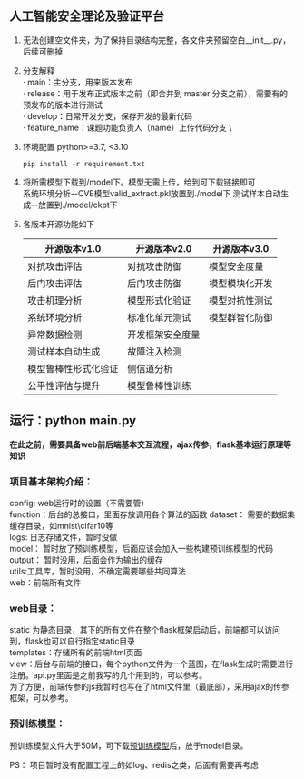## 人工智能安全理论及验证平台

1. 无法创建空文件夹，为了保持目录结构完整，各文件夹预留空白__init__.py，后续可删掉
2. 分支解释 \
	· main：主分支，用来版本发布 \
	· release：用于发布正式版本之前（即合并到 master 分支之前），需要有的预发布的版本进行测试 \
	· develop：日常开发分支，保存开发的最新代码 \
	· feature_name：课题功能负责人（name）上传代码分支 \
	
3. 环境配置 python>=3.7, <3.10
	```
	pip install -r requirement.txt
	```
4. 将所需模型下载到/model下。模型无需上传，给到可下载链接即可 \
	系统环境分析--CVE模型valid_extract.pkl放置到./model下
	测试样本自动生成--放置到./model/ckpt下
5. 各版本开源功能如下

	| 开源版本v1.0 | 开源版本v2.0 | 开源版本v3.0 |
	| ----------- | ----------- | ----------- |
	| 对抗攻击评估 | 对抗攻击防御 | 模型安全度量 |
	| 后门攻击评估 | 后门攻击防御 | 模型模块化开发 |
	| 攻击机理分析 | 模型形式化验证 | 模型对抗性测试 |
	| 系统环境分析 | 标准化单元测试 | 模型群智化防御 |
	| 异常数据检测 | 开发框架安全度量 |  |
	| 测试样本自动生成 | 故障注入检测 |  |
	| 模型鲁棒性形式化验证 | 侧信道分析 |  |
	| 公平性评估与提升 | 模型鲁棒性训练 |  |



## 运行：python main.py

 **在此之前，需要具备web前后端基本交互流程，ajax传参，flask基本运行原理等知识**

 ### 项目基本架构介绍：

 config: web运行时的设置（不需要管）  
 function：后台的总接口，里面存放调用各个算法的函数
 dataset： 需要的数据集缓存目录，如mnist\cifar10等    
 logs: 日志存储文件，暂时没做  
 model： 暂时放了预训练模型，后面应该会加入一些构建预训练模型的代码  
 output： 暂时没用，后面会作为输出的缓存  
 utils:工具库，暂时没用，不确定需要哪些共同算法  
 web：前端所有文件  

### web目录：

static 为静态目录，其下的所有文件在整个flask框架启动后，前端都可以访问到，flask也可以自行指定static目录  
templates：存储所有的前端html页面  
view：后台与前端的接口，每个python文件为一个蓝图，在flask生成时需要进行注册。api.py里面是之前我写的几个用到的，可以参考。  
为了方便，前端传参的js我暂时也写在了html文件里（最底部），采用ajax的传参框架，可以参考。

### 预训练模型：

预训练模型文件大于50M，可下载[预训练模型](https://drive.google.com/drive/folders/11t2aPUNrr-I8f2zL_GtAVqRCDcs2NgG7?usp=sharing)后，放于model目录。

PS： 项目暂时没有配置工程上的如log、redis之类，后面有需要再考虑   

